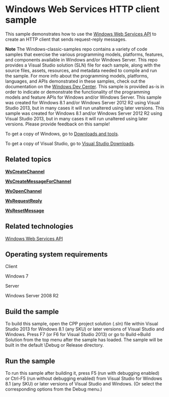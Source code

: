 Windows Web Services HTTP client sample
=======================================

This sample demonstrates how to use the [Windows Web Services API](http://msdn.microsoft.com/en-us/library/windows/desktop/dd430435) to create an HTTP client that sends request-reply messages.

**Note**  The Windows-classic-samples repo contains a variety of code samples that exercise the various programming models, platforms, features, and components available in Windows and/or Windows Server. This repo provides a Visual Studio solution (SLN) file for each sample, along with the source files, assets, resources, and metadata needed to compile and run the sample. For more info about the programming models, platforms, languages, and APIs demonstrated in these samples, check out the documentation on the [Windows Dev Center](https://dev.windows.com). This sample is provided as-is in order to indicate or demonstrate the functionality of the programming models and feature APIs for Windows and/or Windows Server. This sample was created for Windows 8.1 and/or Windows Server 2012 R2 using Visual Studio 2013, but in many cases it will run unaltered using later versions. This sample was created for Windows 8.1 and/or Windows Server 2012 R2 using Visual Studio 2013, but in many cases it will run unaltered using later versions. Please provide feedback on this sample!

To get a copy of Windows, go to [Downloads and tools](http://go.microsoft.com/fwlink/p/?linkid=301696).

To get a copy of Visual Studio, go to [Visual Studio Downloads](http://go.microsoft.com/fwlink/p/?linkid=301697).

Related topics
--------------

[**WsCreateChannel**](http://msdn.microsoft.com/en-us/library/windows/desktop/dd430495)

[**WsCreateMessageForChannel**](http://msdn.microsoft.com/en-us/library/windows/desktop/dd430502)

[**WsOpenChannel**](http://msdn.microsoft.com/en-us/library/windows/desktop/dd430574)

[**WsRequestReply**](http://msdn.microsoft.com/en-us/library/windows/desktop/dd430611)

[**WsResetMessage**](http://msdn.microsoft.com/en-us/library/windows/desktop/dd430617)

Related technologies
--------------------

[Windows Web Services API](http://msdn.microsoft.com/en-us/library/windows/desktop/dd430435)

Operating system requirements
-----------------------------

Client

Windows 7

Server

Windows Server 2008 R2

Build the sample
----------------

To build this sample, open the CPP project solution (.sln) file within Visual Studio 2013 for Windows 8.1 (any SKU) or later versions of Visual Studio and Windows. Press F7 (or F6 for Visual Studio 2013) or go to Build-\>Build Solution from the top menu after the sample has loaded. The sample will be built in the default \\Debug or Release directory.

Run the sample
--------------

To run this sample after building it, press F5 (run with debugging enabled) or Ctrl-F5 (run without debugging enabled) from Visual Studio for Windows 8.1 (any SKU) or later versions of Visual Studio and Windows. (Or select the corresponding options from the Debug menu.)

